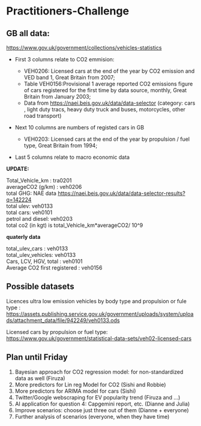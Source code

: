 # Practitioners-Challenge


## GB all data:
https://www.gov.uk/government/collections/vehicles-statistics

- First 3 columns relate to CO2 emmision:
  - VEH0206: Licensed cars at the end of the year by CO2 emission and VED band 1, Great Britain from 2007;  
  - Table VEH0156:Provisional 1 average reported CO2 emissions figure of cars registered for the first time by data source, monthly, Great Britain from January 2003;
  - Data from https://naei.beis.gov.uk/data/data-selector (category: cars , light duty tracs, heavy duty truck and buses, motorcycles, other road transport)

- Next 10 columns are numbers of registed cars in GB
  - VEH0203: Licensed cars at the end of the year by propulsion / fuel type, Great Britain from 1994; 

- Last 5 columns relate to macro economic data

**UPDATE:**   
  
Total_Vehicle_km : tra0201  
averageCO2 (g/km) : veh0206  
total GHG: NAE data https://naei.beis.gov.uk/data/data-selector-results?q=142224  
total ulev: veh0133  
total cars: veh0101  
petrol and diesel:  veh0203  
total co2 (in kgt) is  total_Vehicle_km*averageCO2/ 10^9   

**quaterly data** 

total_ulev_cars : veh0133  
total_ulev_vehicles: veh0133  
Cars, LCV, HGV, total : veh0101  
Average CO2 first registered : veh0156  


## Possible datasets 

Licences ultra low emission vehicles by body type and propulsion or fule type : https://assets.publishing.service.gov.uk/government/uploads/system/uploads/attachment_data/file/942249/veh0133.ods  

Licensed cars by propulsion or fuel type: 
https://www.gov.uk/government/statistical-data-sets/veh02-licensed-cars

## Plan until Friday
1. Bayesian approach for CO2 regression model: for non-standardized data as well (Firuza)
2. More predictors for Lin reg Model for CO2 (Sishi and Robbie)
3. More predictors for ARIMA model for cars (Sishi)
4. Twitter/Google webscraping for EV popularity trend (Firuza and ...)
5. AI application for question 4: Capgemini report, etc. (Dianne and Julia)
6. Improve scenarios: choose just three out of them (Dianne + everyone)
7. Further analysis of scenarios (everyone, when they have time)
